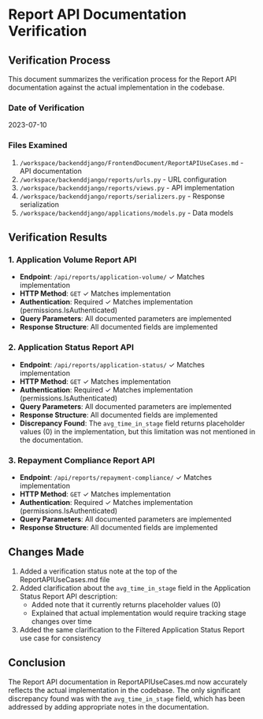 # Report API Documentation Verification

## Verification Process

This document summarizes the verification process for the Report API documentation against the actual implementation in the codebase.

### Date of Verification
2023-07-10

### Files Examined
1. `/workspace/backenddjango/FrontendDocument/ReportAPIUseCases.md` - API documentation
2. `/workspace/backenddjango/reports/urls.py` - URL configuration
3. `/workspace/backenddjango/reports/views.py` - API implementation
4. `/workspace/backenddjango/reports/serializers.py` - Response serialization
5. `/workspace/backenddjango/applications/models.py` - Data models

## Verification Results

### 1. Application Volume Report API
- **Endpoint**: `/api/reports/application-volume/` ✓ Matches implementation
- **HTTP Method**: `GET` ✓ Matches implementation
- **Authentication**: Required ✓ Matches implementation (permissions.IsAuthenticated)
- **Query Parameters**: All documented parameters are implemented
- **Response Structure**: All documented fields are implemented

### 2. Application Status Report API
- **Endpoint**: `/api/reports/application-status/` ✓ Matches implementation
- **HTTP Method**: `GET` ✓ Matches implementation
- **Authentication**: Required ✓ Matches implementation (permissions.IsAuthenticated)
- **Query Parameters**: All documented parameters are implemented
- **Response Structure**: All documented fields are implemented
- **Discrepancy Found**: The `avg_time_in_stage` field returns placeholder values (0) in the implementation, but this limitation was not mentioned in the documentation.

### 3. Repayment Compliance Report API
- **Endpoint**: `/api/reports/repayment-compliance/` ✓ Matches implementation
- **HTTP Method**: `GET` ✓ Matches implementation
- **Authentication**: Required ✓ Matches implementation (permissions.IsAuthenticated)
- **Query Parameters**: All documented parameters are implemented
- **Response Structure**: All documented fields are implemented

## Changes Made

1. Added a verification status note at the top of the ReportAPIUseCases.md file
2. Added clarification about the `avg_time_in_stage` field in the Application Status Report API description:
   - Added note that it currently returns placeholder values (0)
   - Explained that actual implementation would require tracking stage changes over time
3. Added the same clarification to the Filtered Application Status Report use case for consistency

## Conclusion

The Report API documentation in ReportAPIUseCases.md now accurately reflects the actual implementation in the codebase. The only significant discrepancy found was with the `avg_time_in_stage` field, which has been addressed by adding appropriate notes in the documentation.